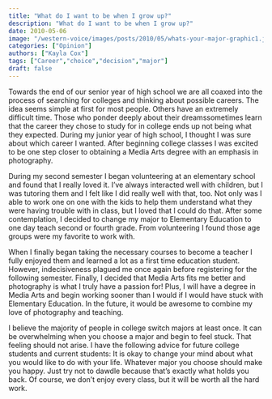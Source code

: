 ```yaml
---
title: "What do I want to be when I grow up?"
description: "What do I want to be when I grow up?"
date: 2010-05-06
image: "/western-voice/images/posts/2010/05/whats-your-major-graphic1.jpg"
categories: ["Opinion"]
authors: ["Kayla Cox"]
tags: ["Career","choice","decision","major"]
draft: false
---
```

Towards the end of our senior year of high school we are all coaxed into the process of searching for colleges and thinking about possible careers. The idea seems simple at first for most people. Others have an extremely difficult time. Those who ponder deeply about their dreamssometimes learn that the career they chose to study for in college ends up not being what they expected. During my junior year of high school, I thought I was sure about which career I wanted. After beginning college classes I was excited to be one step closer to obtaining a Media Arts degree with an emphasis in photography.

During my second semester I began volunteering at an elementary school and found that I really loved it. I’ve always interacted well with children, but I was tutoring them and I felt like I did really well with that, too. Not only was I able to work one on one with the kids to help them understand what they were having trouble with in class, but I loved that I could do that. After some contemplation, I decided to change my major to Elementary Education to one day teach second or fourth grade. From volunteering I found those age groups were my favorite to work with.

When I finally began taking the necessary courses to become a teacher I fully enjoyed them and learned a lot as a first time education student. However, indecisiveness plagued me once again before registering for the following semester. Finally, I decided that Media Arts fits me better and photography is what I truly have a passion for! Plus, I will have a degree in Media Arts and begin working sooner than I would if I would have stuck with Elementary Education. In the future, it would be awesome to combine my love of photography and teaching.

I believe the majority of people in college switch majors at least once. It can be overwhelming when you choose a major and begin to feel stuck. That feeling should not arise. I have the following advice for future college students and current students: It is okay to change your mind about what you would like to do with your life. Whatever major you choose should make you happy. Just try not to dawdle because that’s exactly what holds you back. Of course, we don’t enjoy every class, but it will be worth all the hard work.